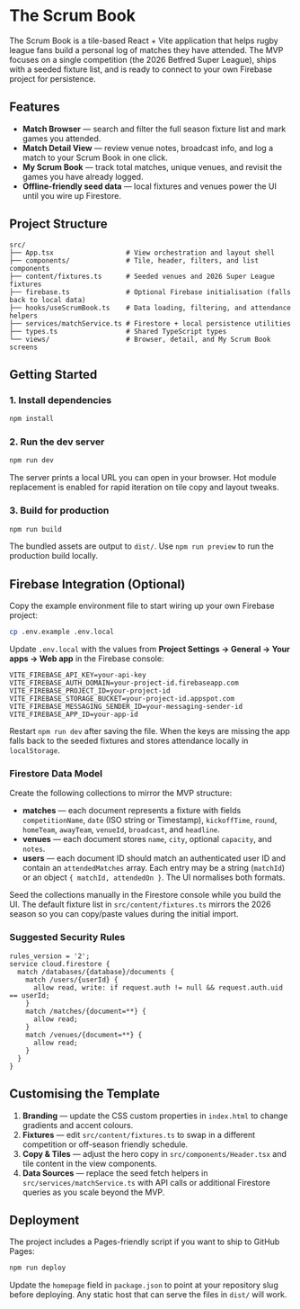 # The Scrum Book

The Scrum Book is a tile-based React + Vite application that helps rugby league fans build a personal log of matches they have attended. The MVP focuses on a single competition (the 2026 Betfred Super League), ships with a seeded fixture list, and is ready to connect to your own Firebase project for persistence.

## Features

- **Match Browser** — search and filter the full season fixture list and mark games you attended.
- **Match Detail View** — review venue notes, broadcast info, and log a match to your Scrum Book in one click.
- **My Scrum Book** — track total matches, unique venues, and revisit the games you have already logged.
- **Offline-friendly seed data** — local fixtures and venues power the UI until you wire up Firestore.

## Project Structure

```
src/
├── App.tsx                  # View orchestration and layout shell
├── components/              # Tile, header, filters, and list components
├── content/fixtures.ts      # Seeded venues and 2026 Super League fixtures
├── firebase.ts              # Optional Firebase initialisation (falls back to local data)
├── hooks/useScrumBook.ts    # Data loading, filtering, and attendance helpers
├── services/matchService.ts # Firestore + local persistence utilities
├── types.ts                 # Shared TypeScript types
└── views/                   # Browser, detail, and My Scrum Book screens
```

## Getting Started

### 1. Install dependencies

```bash
npm install
```

### 2. Run the dev server

```bash
npm run dev
```

The server prints a local URL you can open in your browser. Hot module replacement is enabled for rapid iteration on tile copy and layout tweaks.

### 3. Build for production

```bash
npm run build
```

The bundled assets are output to `dist/`. Use `npm run preview` to run the production build locally.

## Firebase Integration (Optional)

Copy the example environment file to start wiring up your own Firebase project:

```bash
cp .env.example .env.local
```

Update `.env.local` with the values from **Project Settings → General → Your apps → Web app** in the Firebase console:

```
VITE_FIREBASE_API_KEY=your-api-key
VITE_FIREBASE_AUTH_DOMAIN=your-project-id.firebaseapp.com
VITE_FIREBASE_PROJECT_ID=your-project-id
VITE_FIREBASE_STORAGE_BUCKET=your-project-id.appspot.com
VITE_FIREBASE_MESSAGING_SENDER_ID=your-messaging-sender-id
VITE_FIREBASE_APP_ID=your-app-id
```

Restart `npm run dev` after saving the file. When the keys are missing the app falls back to the seeded fixtures and stores attendance locally in `localStorage`.

### Firestore Data Model

Create the following collections to mirror the MVP structure:

- **matches** — each document represents a fixture with fields `competitionName`, `date` (ISO string or Timestamp), `kickoffTime`, `round`, `homeTeam`, `awayTeam`, `venueId`, `broadcast`, and `headline`.
- **venues** — each document stores `name`, `city`, optional `capacity`, and `notes`.
- **users** — each document ID should match an authenticated user ID and contain an `attendedMatches` array. Each entry may be a string (`matchId`) or an object `{ matchId, attendedOn }`. The UI normalises both formats.

Seed the collections manually in the Firestore console while you build the UI. The default fixture list in `src/content/fixtures.ts` mirrors the 2026 season so you can copy/paste values during the initial import.

### Suggested Security Rules

```text
rules_version = '2';
service cloud.firestore {
  match /databases/{database}/documents {
    match /users/{userId} {
      allow read, write: if request.auth != null && request.auth.uid == userId;
    }
    match /matches/{document=**} {
      allow read;
    }
    match /venues/{document=**} {
      allow read;
    }
  }
}
```

## Customising the Template

1. **Branding** — update the CSS custom properties in `index.html` to change gradients and accent colours.
2. **Fixtures** — edit `src/content/fixtures.ts` to swap in a different competition or off-season friendly schedule.
3. **Copy & Tiles** — adjust the hero copy in `src/components/Header.tsx` and tile content in the view components.
4. **Data Sources** — replace the seed fetch helpers in `src/services/matchService.ts` with API calls or additional Firestore queries as you scale beyond the MVP.

## Deployment

The project includes a Pages-friendly script if you want to ship to GitHub Pages:

```bash
npm run deploy
```

Update the `homepage` field in `package.json` to point at your repository slug before deploying. Any static host that can serve the files in `dist/` will work.

